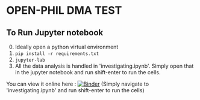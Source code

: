 # OPEN-PHIL DMA TEST

## To Run Jupyter notebook

0. Ideally open a python virtual environment
1. `pip install -r requirements.txt`
2. `jupyter-lab`
3. All the data analysis is handled in 'investigating.ipynb'. Simply open that in the jupyter notebook and run shift-enter to run the cells.

You can view it online here : [![Binder](https://mybinder.org/badge_logo.svg)](https://mybinder.org/v2/gh/publiccorrespondence/open-phil-test/main
)
(Simply navigate to 'investigating.ipynb' and run shift-enter to run the cells)
